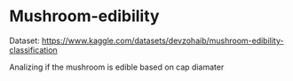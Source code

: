 # Mushroom-edibility
Dataset: https://www.kaggle.com/datasets/devzohaib/mushroom-edibility-classification

Analizing if the mushroom is edible based on cap diamater
